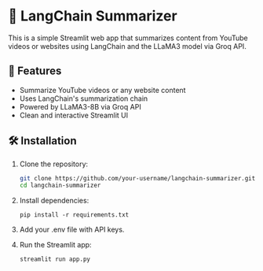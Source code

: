 # 🧠 LangChain Summarizer

This is a simple Streamlit web app that summarizes content from YouTube videos or websites using LangChain and the LLaMA3 model via Groq API.

## 🚀 Features

- Summarize YouTube videos or any website content
- Uses LangChain's summarization chain
- Powered by LLaMA3-8B via Groq API
- Clean and interactive Streamlit UI

## 🛠️ Installation

1. Clone the repository:
   ```bash
   git clone https://github.com/your-username/langchain-summarizer.git
   cd langchain-summarizer

2. Install dependencies:
   ```
   pip install -r requirements.txt
   ```

3. Add your .env file with API keys.


4. Run the Streamlit app:
   ```
   streamlit run app.py
   ```
